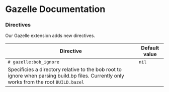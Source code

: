 # Gazelle Documentation

### Directives

Our Gazelle extension adds new directives.

| **Directive**                                                                                                                            | **Default value** |
| ---------------------------------------------------------------------------------------------------------------------------------------- | ----------------- |
| `# gazelle:bob_ignore`                                                                                                                   | `nil`             |
| Specificies a directory relative to the bob root to ignore when parsing build.bp files. Currently only works from the root `BUILD.bazel` |                   |
